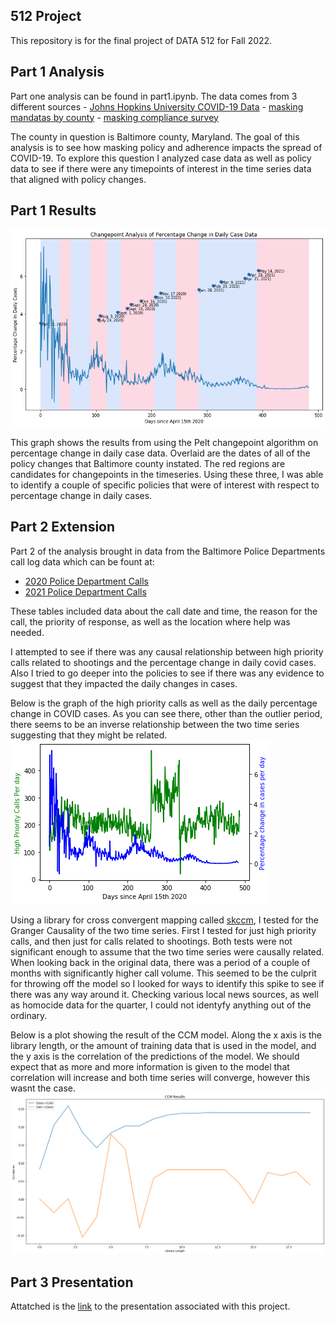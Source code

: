 ## 512 Project

This repository is for the final project of DATA 512 for Fall 2022. 

## Part 1 Analysis
Part one analysis can be found in part1.ipynb. The data comes from 3 different sources 
    - [Johns Hopkins University COVID-19 Data](https://www.kaggle.com/datasets/antgoldbloom/covid19-data-from-john-hopkins-university)
    - [masking mandatas by county](https://data.cdc.gov/Policy-Surveillance/U-S-State-and-Territorial-Public-Mask-Mandates-Fro/62d6-pm5i)
    - [masking compliance survey](https://github.com/nytimes/covid-19-data/tree/master/mask-use)

The county in question is Baltimore county, Maryland. The goal of this analysis is to see how masking policy and adherence impacts the spread of COVID-19. To explore this question I analyzed case data as well as policy data to see if there were any timepoints of interest in the time series data that aligned with policy changes.

## Part 1 Results
![Part 1 Results](./graphs/changepoint.png)

This graph shows the results from using the Pelt changepoint algorithm on percentage change in daily case data. Overlaid are the dates of all of the policy changes that Baltimore county instated. The red regions are candidates for changepoints in the timeseries. Using these three, I was able to identify a couple of specific policies that  were of interest with respect to percentage change in daily cases.


## Part 2 Extension
Part 2 of the analysis brought in data from the Baltimore Police Departments call log data which can be fount at:
- [2020 Police Department Calls](https://data.baltimorecity.gov/datasets/911-calls-for-service-2020/explore)
- [2021 Police Department Calls](https://data.baltimorecity.gov/datasets/911-calls-for-service-2021/explore) 

These tables included data about the call date and time, the reason for the call, the priority of response, as well as the location where help was needed.

I attempted to see if there was any causal relationship between high priority calls related to shootings and the percentage change in daily covid cases. Also I tried to go deeper into the policies to see if there was any evidence to suggest that they impacted the daily changes in cases. 

Below is the graph of the high priority calls as well as the daily percentage change in COVID cases. As you can see there, other than the outlier period, there seems to be an inverse relationship between the two time series suggesting that they might be related. 
![Part 1 Results](./graphs/crime_and_change_in_cases.png)

Using a library for cross convergent mapping called [skccm](https://skccm.readthedocs.io/en/latest/), I tested for the Granger Causality of the two time series. First I tested for just high priority calls, and then just for calls related to shootings. Both tests were not significant enough to assume that the two time series were causally related. When looking back in the original data, there was a period of a couple of months with significantly higher call volume. This seemed to be the culprit for throwing off the model so I looked for ways to identify this spike to see if there was any way around it. Checking various local news sources, as well as homocide data for the quarter, I could not identyfy anything out of the ordinary. 

Below is a plot showing the result of the CCM model. Along the x axis is the library length, or the amount of training data that is used in the model, and the y axis is the correlation of the predictions of the model. We should expect that as more and more information is given to the model that correlation will increase and both time series will converge, however this wasnt the case.
![Part 1 Results](./graphs/ccm_results.png)

## Part 3 Presentation
Attatched is the [link](https://docs.google.com/presentation/d/15Td424jAE6HmExu6K4DU7Rxqul2MqT-bxlhsKYcM9WA/edit?usp=sharing) to the presentation associated with this project.